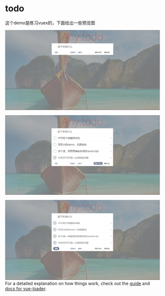 # todo

这个demo是练习vuex的，下面给出一些预览图

![预览图](https://github.com/XianSheng-AI/Jtodo-vue2.5-vuex/blob/master/todo-img/1.png)

![预览图](https://github.com/XianSheng-AI/Jtodo-vue2.5-vuex/blob/master/todo-img/2.png)

![预览图](https://github.com/XianSheng-AI/Jtodo-vue2.5-vuex/blob/master/todo-img/3.png)
For a detailed explanation on how things work, check out the [guide](http://vuejs-templates.github.io/webpack/) and [docs for vue-loader](http://vuejs.github.io/vue-loader).
